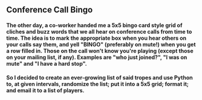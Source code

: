 ## Conference Call Bingo
#### The other day, a co-worker handed me a 5x5 bingo card style grid of cliches and buzz words that we all hear on conference calls from time to time. The idea is to mark the appropriate box when you hear others on your calls say them, and yell "BINGO" (preferably on mute!) when you get a row filled in. Those on the call won't know you're playing (except those on your mailing list, if any). Examples are "who just joined?", "I was on mute" and "I have a hard stop".

#### So I decided to create an ever-growing list of said tropes and use Python to, at given intervals, randomize the list; put it into a 5x5 grid; format it; and email it to a list of players.
